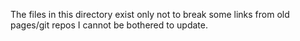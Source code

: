 The files in this directory exist only not to break some links from old pages/git repos I cannot be bothered to update.